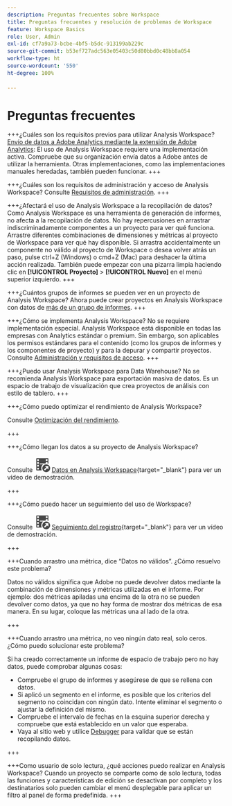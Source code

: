```yaml
---
description: Preguntas frecuentes sobre Workspace
title: Preguntas frecuentes y resolución de problemas de Workspace
feature: Workspace Basics
role: User, Admin
exl-id: cf7a9a73-bcbe-4bf5-b5dc-913199ab229c
source-git-commit: b53ef727adc563e05403c50d80bbd0c48bb8a054
workflow-type: ht
source-wordcount: '550'
ht-degree: 100%

---
```


# Preguntas frecuentes

+++¿Cuáles son los requisitos previos para utilizar Analysis Workspace?
[Envío de datos a Adobe Analytics mediante la extensión de Adobe Analytics](/help/implement/launch/validate-publish-prod.md): El uso de Analysis Workspace requiere una implementación activa. Compruebe que su organización envía datos a Adobe antes de utilizar la herramienta. Otras implementaciones, como las implementaciones manuales heredadas, también pueden funcionar.
+++

+++¿Cuáles son los requisitos de administración y acceso de Analysis Workspace?
Consulte [Requisitos de administración](/help/analyze/analysis-workspace/workspace-faq/frequently-asked-questions-analysis-workspace.md).
+++

+++¿Afectará el uso de Analysis Workspace a la recopilación de datos?
Como Analysis Workspace es una herramienta de generación de informes, no afecta a la recopilación de datos. No hay repercusiones en arrastrar indiscriminadamente componentes a un proyecto para ver qué funciona. Arrastre diferentes combinaciones de dimensiones y métricas al proyecto de Workspace para ver qué hay disponible. Si arrastra accidentalmente un componente no válido al proyecto de Workspace o desea volver atrás un paso, pulse ctrl+Z (Windows) o cmd+Z (Mac) para deshacer la última acción realizada. También puede empezar con una pizarra limpia haciendo clic en **[!UICONTROL Proyecto]** > **[!UICONTROL Nuevo]** en el menú superior izquierdo.
+++

+++¿Cuántos grupos de informes se pueden ver en un proyecto de Analysis Workspace?
Ahora puede crear proyectos en Analysis Workspace con datos de [más de un grupo de informes](https://experienceleague.adobe.com/docs/analytics/analyze/analysis-workspace/build-workspace-project/multiple-report-suites.html?lang=es).
+++

+++¿Cómo se implementa Analysis Workspace?
No se requiere implementación especial. Analysis Workspace está disponible en todas las empresas con Analytics estándar o premium. Sin embargo, son aplicables los permisos estándares para el contenido (como los grupos de informes y los componentes de proyecto) y para la depurar y compartir proyectos. Consulte [Administración y requisitos de acceso](/help/analyze/analysis-workspace/workspace-faq/frequently-asked-questions-analysis-workspace.md).
+++

+++¿Puedo usar Analysis Workspace para Data Warehouse?
No se recomienda Analysis Workspace para exportación masiva de datos. Es un espacio de trabajo de visualización que crea proyectos de análisis con estilo de tablero.
+++

+++¿Cómo puedo optimizar el rendimiento de Analysis Workspace?

Consulte [Optimización del rendimiento](/help/analyze/analysis-workspace/workspace-faq/optimizing-performance.md).

+++

+++¿Cómo llegan los datos a su proyecto de Analysis Workspace?

Consulte ![VideoCheckedOut](/help/assets/icons/VideoCheckedOut.svg) [Datos en Analysis Workspace](https://video.tv.adobe.com/v/31072?quality=12&learn=on){target="_blank"} para ver un vídeo de demostración.

+++

+++¿Cómo puedo hacer un seguimiento del uso de Workspace?

Consulte ![VideoCheckedOut](/help/assets/icons/VideoCheckedOut.svg) [Seguimiento del registro](https://video.tv.adobe.com/v/29768?quality=12&learn=on){target="_blank"} para ver un vídeo de demostración.

+++

+++Cuando arrastro una métrica, dice “Datos no válidos”. ¿Cómo resuelvo este problema?

Datos no válidos significa que Adobe no puede devolver datos mediante la combinación de dimensiones y métricas utilizadas en el informe. Por ejemplo: dos métricas apiladas una encima de la otra no se pueden devolver como datos, ya que no hay forma de mostrar dos métricas de esa manera. En su lugar, coloque las métricas una al lado de la otra.

+++

+++Cuando arrastro una métrica, no veo ningún dato real, solo ceros. ¿Cómo puedo solucionar este problema?

Si ha creado correctamente un informe de espacio de trabajo pero no hay datos, puede comprobar algunas cosas:

* Compruebe el grupo de informes y asegúrese de que se rellena con datos.
* Si aplicó un segmento en el informe, es posible que los criterios del segmento no coincidan con ningún dato. Intente eliminar el segmento o ajustar la definición del mismo.
* Compruebe el intervalo de fechas en la esquina superior derecha y compruebe que está establecido en un valor que esperaba.
* Vaya al sitio web y utilice [Debugger](https://experienceleague.adobe.com/docs/debugger/using/experience-cloud-debugger.html?lang=es) para validar que se están recopilando datos.


+++

+++Como usuario de solo lectura, ¿qué acciones puedo realizar en Analysis Workspace?
Cuando un proyecto se comparte como de solo lectura, todas las funciones y características de edición se desactivan por completo y los destinatarios solo pueden cambiar el menú desplegable para aplicar un filtro al panel de forma predefinida.
+++
